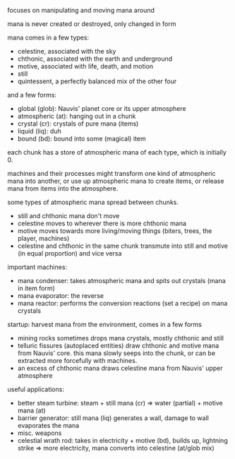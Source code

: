 focuses on manipulating and moving mana around

mana is never created or destroyed, only changed in form

mana comes in a few types:
- celestine, associated with the sky
- chthonic, associated with the earth and underground
- motive, associated with life, death, and motion
- still
- quintessent, a perfectly balanced mix of the other four

and a few forms:
- global (glob): Nauvis' planet core or its upper atmosphere
- atmospheric (at): hanging out in a chunk
- crystal (cr): crystals of pure mana (items)
- liquid (liq): duh
- bound (bd): bound into some (magical) item

each chunk has a store of atmospheric mana of each type, which is initially 0.

machines and their processes might transform one kind of atmospheric mana into another,
or use up atmospheric mana to create items, or release mana from items into the atmosphere.

some types of atmospheric mana spread between chunks.
- still and chthonic mana don't move
- celestine moves to wherever there is more chthonic mana
- motive moves towards more living/moving things (biters, trees, the player, machines)
- celestine and chthonic in the same chunk transmute into still and motive (in equal proportion) and vice versa

important machines:
- mana condenser: takes atmospheric mana and spits out crystals (mana in item form)
- mana evaporator: the reverse
- mana reactor: performs the conversion reactions (set a recipe) on mana crystals

startup: harvest mana from the environment, comes in a few forms
- mining rocks sometimes drops mana crystals, mostly chthonic and still
- telluric fissures (autoplaced entities) draw chthonic and motive mana from Nauvis' core.
  this mana slowly seeps into the chunk, or can be extracted more forcefully with machines.
- an excess of chthonic mana draws celestine mana from Nauvis' upper atmosphere

useful applications:
- better steam turbine: steam + still mana (cr) => water (partial) + motive mana (at)
- barrier generator: still mana (liq) generates a wall, damage to wall evaporates the mana
- misc. weapons
- celestial wrath rod: takes in electricity + motive (bd), builds up, lightning strike => more electricity, mana converts into celestine (at/glob mix)